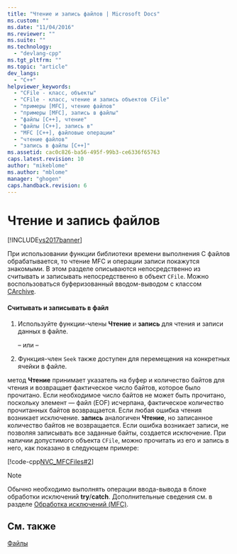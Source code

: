```yaml
---
title: "Чтение и запись файлов | Microsoft Docs"
ms.custom: ""
ms.date: "11/04/2016"
ms.reviewer: ""
ms.suite: ""
ms.technology: 
  - "devlang-cpp"
ms.tgt_pltfrm: ""
ms.topic: "article"
dev_langs: 
  - "C++"
helpviewer_keywords: 
  - "CFile - класс, объекты"
  - "CFile - класс, чтение и запись объектов CFile"
  - "примеры [MFC], чтение файлов"
  - "примеры [MFC], запись в файлы"
  - "файлы [C++], чтение"
  - "файлы [C++], запись в"
  - "MFC [C++], файловые операции"
  - "чтение файлов"
  - "запись в файлы [C++]"
ms.assetid: cac0c826-ba56-495f-99b3-ce6336f65763
caps.latest.revision: 10
author: "mikeblome"
ms.author: "mblome"
manager: "ghogen"
caps.handback.revision: 6
---
```

# Чтение и запись файлов
[!INCLUDE[vs2017banner](../assembler/inline/includes/vs2017banner.md)]

При использовании функции библиотеки времени выполнения C файлов обрабатывается, то чтение MFC и операции записи покажутся знакомыми.  В этом разделе описываются непосредственно из считывать и записывать непосредственно в объект `CFile`.  Можно воспользоваться буферизованный вводом\-выводом с классом [CArchive](../mfc/reference/carchive-class.md).  
  
#### Считывать и записывать в файл  
  
1.  Используйте функции\-члены **Чтение** и **запись** для чтения и записи данных в файле.  
  
     – или –  
  
2.  Функция\-член `Seek` также доступен для перемещения на конкретных ячейки в файле.  
  
 метод **Чтение** принимает указатель на буфер и количество байтов для чтения и возвращает фактическое число байтов, которое было прочитано.  Если необходимое число байтов не может быть прочитано, поскольку элемент — файл \(EOF\) исчерпана, фактическое количество прочитанных байтов возвращается.  Если любая ошибка чтения возникает исключение.  **запись** аналогичен **Чтение**, но записанное количество байтов не возвращается.  Если ошибка возникает записи, не позволяя записывать все заданные байты, создается исключение.  При наличии допустимого объекта `CFile`, можно прочитать из его и запись в него, как показано в следующем примере:  
  
 [!code-cpp[NVC_MFCFiles#2](../mfc/codesnippet/CPP/reading-and-writing-files_1.cpp)]  
  
> [!NOTE]
>  Обычно необходимо выполнять операции ввода\-вывода в блоке обработки исключений **try**\/**catch**.  Дополнительные сведения см. в разделе [Обработка исключений \(MFC\)](../mfc/exception-handling-in-mfc.md).  
  
## См. также  
 [Файлы](../mfc/files-in-mfc.md)